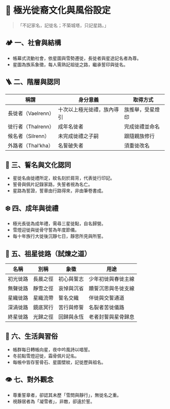 # 🌌 極光徙裔文化與風俗設定  
>「不記家名，記徙名；不築城塔，只記星路。」

## 🏕️ 一、社會與結構
- 帳幕式流動社會，依星圖與雪勢遷徙，長徙者與星途記名者為尊。
- 星圖為族系象徵，每人需熟記祖徙之路，繼承誓印與徙名。

## 🪜 二、階層與認同
| 稱謂 | 身分意義 | 取得方式 |
|------|-------------|-----------|
| 長徙者（Vaelrenn） | 十次以上極光徙禮，族內導引 | 族推舉，受星燈印 |
| 徙行者（Thalrenn） | 成年名徙者 | 完成徙禮並命名 |
| 候名者（Silrenn） | 未完成徙禮之子嗣 | 跟隨親族修行 |
| 外路者（Thal’kha） | 名誓破失者 | 須重徙改名 |

## 🌠 三、誓名與文化認同
- 星徙名由徙禮所定，紋名刻於肩背，代表徙行印記。
- 誓骨與佩片記錄家路，失誓者視為名亡。
- 星路為誓證，誓章由行路得來，非由筆卷書成。

## ❄️ 四、成年與徙禮
- 極光長徙為成年禮，需尋三星徙點，自名歸營。
- 雪燈迎徙與徙骨守誓為年度節儀。
- 每十年族行大徙後沉靜七日，靜思所見與所誓。

## 🌌 五、祖星徙路（試煉之道）

| 名稱 | 別稱 | 象徵 | 用途 |
|------|------|------|------|
| 初光徙路 | 長晨之徑 | 初心與誓志 | 少年初徙與春徙主線 |
| 無聲徙路 | 靜雪之徑 | 哀悼與沉省 | 贖誓沉思與冬徙支線 |
| 星織徙路 | 星織流帶 | 誓名交織 | 伴徙與交誓通道 |
| 深渦徙路 | 鏡底冥行 | 苦行與修誓 | 名裂者苦徙儀路 |
| 終星徙路 | 光歸之徑 | 回歸與永恆 | 老者封誓與星骨歸息 |

## 🎎 六、生活與習俗
- 帳群每日轉帳向星，夜中吟風詩以唱誓。
- 冬前點雪燈迎徙，霜骨佩片記名。
- 每帳中皆存誓骨石、星圖壁紋，記徙歷與祖名。

## 👁️ 七、對外觀念
- 尊重誓章者，卻認其未歷「雪問與靜行」，無徙名之重。
- 視靜居者為「凝雪者」，非敵，卻遠於誓。